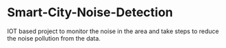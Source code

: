 # Smart-City-Noise-Detection
IOT based project to monitor the noise in the area and take steps to reduce the noise pollution from the data.
